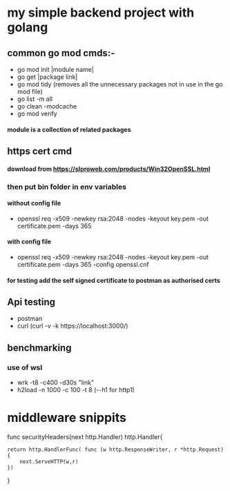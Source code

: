 # my simple backend project with golang
## common go mod cmds:-

- go mod init |module name|
- go get |package link|
- go mod tidy (removes all the unnecessary packages not in use in the go mod file)
- go list -m all
- go clean -modcache
- go mod verify

#### module is a collection of related packages

## https cert cmd
#### download from https://slproweb.com/products/Win32OpenSSL.html
### then put bin folder in env variables

#### without config file
- openssl req -x509 -newkey rsa:2048 -nodes -keyout key.pem -out certificate.pem -days 365
#### with config file
- openssl req -x509 -newkey rsa:2048 -nodes -keyout key.pem -out certificate.pem -days 365 -config openssl.cnf

#### for testing add  the self signed certificate to postman as authorised certs


## Api testing

- postman
- curl (curl -v -k https://localhost:3000/)


## benchmarking
### use of wsl

- wrk -t8 -c400 -d30s "link"
- h2load -n  1000 -c 100 -t 8 (--h1 for http1)


# middleware snippits

func securityHeaders(next http.Handler) http.Handler{

	return http.HandlerFunc( func (w http.ResponseWriter, r *http.Request)  {
		next.ServeHTTP(w,r)
	})

}
